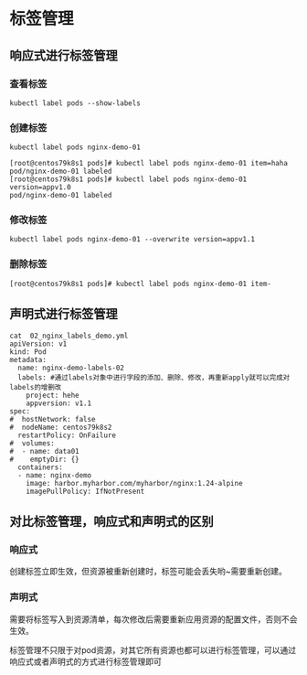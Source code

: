 # 标签管理

## 响应式进行标签管理

### 查看标签

```
kubectl label pods --show-labels 
```

### 创建标签

```
kubectl label pods nginx-demo-01

[root@centos79k8s1 pods]# kubectl label pods nginx-demo-01 item=haha
pod/nginx-demo-01 labeled
[root@centos79k8s1 pods]# kubectl label pods nginx-demo-01 version=appv1.0
pod/nginx-demo-01 labeled

```

### 修改标签

```
kubectl label pods nginx-demo-01 --overwrite version=appv1.1
```

### 删除标签

```
[root@centos79k8s1 pods]# kubectl label pods nginx-demo-01 item-
```

## 声明式进行标签管理

```
cat  02_nginx_labels_demo.yml 
apiVersion: v1
kind: Pod
metadata:
  name: nginx-demo-labels-02
  labels: #通过labels对象中进行字段的添加、删除、修改，再重新apply就可以完成对labels的增删改
    project: hehe
    appversion: v1.1
spec:
#  hostNetwork: false
#  nodeName: centos79k8s2
  restartPolicy: OnFailure
#  volumes:
#  - name: data01
#    emptyDir: {}
  containers:
  - name: nginx-demo
    image: harbor.myharbor.com/myharbor/nginx:1.24-alpine
    imagePullPolicy: IfNotPresent

```

## 对比标签管理，响应式和声明式的区别

### 响应式

​		创建标签立即生效，但资源被重新创建时，标签可能会丢失哟~需要重新创建。
​		

### 声明式

​	需要将标签写入到资源清单，每次修改后需要重新应用资源的配置文件，否则不会生效。



标签管理不只限于对pod资源，对其它所有资源也都可以进行标签管理，可以通过响应式或者声明式的方式进行标签管理即可